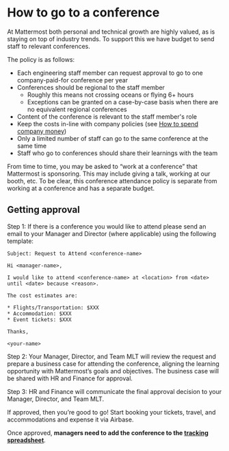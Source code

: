 # How to go to a conference

At Mattermost both personal and technical growth are highly valued, as is staying on top of industry trends. To support this we have budget to send staff to relevant conferences.

The policy is as follows:

* Each engineering staff member can request approval to go to one company-paid-for conference per year
* Conferences should be regional to the staff member
  * Roughly this means not crossing oceans or flying 6+ hours
  * Exceptions can be granted on a case-by-case basis when there are no equivalent regional conferences
* Content of the conference is relevant to the staff member's role
* Keep the costs in-line with company policies (see [How to spend company money](https://handbook.mattermost.com/operations/finance/staff-member-expenses/how-to-spend-company-money))
* Only a limited number of staff can go to the same conference at the same time
* Staff who go to conferences should share their learnings with the team

From time to time, you may be asked to “work at a conference” that Mattermost is sponsoring.  This may include giving a talk, working at our booth, etc.  To be clear, this conference attendance policy is separate from working at a conference and has a separate budget.

## Getting approval

Step 1:  If there is a conference you would like to attend please send an email to your Manager and Director (where applicable) using the following template:

```
Subject: Request to Attend <conference-name>
​
Hi <manager-name>,
​
I would like to attend <conference-name> at <location> from <date> until <date> because <reason>.
​
The cost estimates are:
​
* Flights/Transportation: $XXX
* Accommodation: $XXX
* Event tickets: $XXX
​
Thanks,
​
<your-name>

```

Step 2: Your Manager, Director, and Team MLT will review the request and prepare a business case for attending the conference, aligning the learning opportunity with Mattermost’s goals and objectives.  The business case will be shared with HR and Finance for approval. 

Step 3: HR and Finance will communicate the final approval decision to your Manager, Director, and Team MLT.

If approved, then you’re good to go! Start booking your tickets, travel, and accommodations and expense it via Airbase.

Once approved, __managers need to add the conference to the [tracking spreadsheet](https://docs.google.com/spreadsheets/d/1Ff3OdeMMDJlokoMwu3IX0v0D3B-_w8QZR5-4enhhIXs/edit#gid=0)__.
